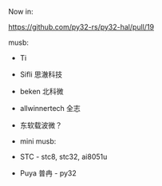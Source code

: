 Now in:

https://github.com/py32-rs/py32-hal/pull/19


musb:
- Ti
- Sifli 思澈科技
- beken 北科微
- allwinnertech 全志
- 东软载波微？

- mini musb:
- STC - stc8, stc32, ai8051u
- Puya 普冉 - py32

